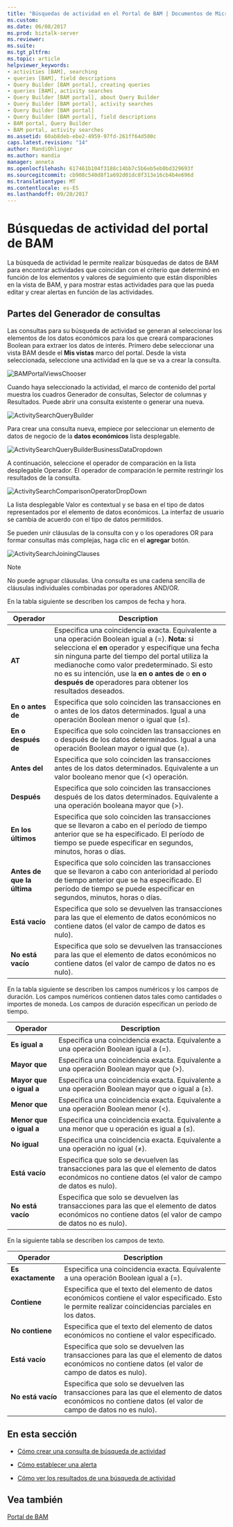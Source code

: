```yaml
---
title: "Búsquedas de actividad en el Portal de BAM | Documentos de Microsoft"
ms.custom: 
ms.date: 06/08/2017
ms.prod: biztalk-server
ms.reviewer: 
ms.suite: 
ms.tgt_pltfrm: 
ms.topic: article
helpviewer_keywords:
- activities [BAM], searching
- queries [BAM], field descriptions
- Query Builder [BAM portal], creating queries
- queries [BAM], activity searches
- Query Builder [BAM portal], about Query Builder
- Query Builder [BAM portal], activity searches
- Query Builder [BAM portal]
- Query Builder [BAM portal], field descriptions
- BAM portal, Query Builder
- BAM portal, activity searches
ms.assetid: 60ab8deb-ebe2-4959-97fd-261ff64d500c
caps.latest.revision: "14"
author: MandiOhlinger
ms.author: mandia
manager: anneta
ms.openlocfilehash: 617461b104f3188c14bb7c5b6eb5eb0bd329693f
ms.sourcegitcommit: cb908c540d8f1a692d01dc8f313e16cb4b4e696d
ms.translationtype: MT
ms.contentlocale: es-ES
ms.lasthandoff: 09/20/2017
---
```

# <a name="activity-searches-in-the-bam-portal"></a>Búsquedas de actividad del portal de BAM
La búsqueda de actividad le permite realizar búsquedas de datos de BAM para encontrar actividades que coincidan con el criterio que determinó en función de los elementos y valores de seguimiento que están disponibles en la vista de BAM, y para mostrar estas actividades para que las pueda editar y crear alertas en función de las actividades.  
  
## <a name="parts-of-the-query-builder"></a>Partes del Generador de consultas  
 Las consultas para su búsqueda de actividad se generan al seleccionar los elementos de los datos económicos para los que creará comparaciones Boolean para extraer los datos de interés. Primero debe seleccionar una vista BAM desde el **Mis vistas** marco del portal. Desde la vista seleccionada, seleccione una actividad en la que se va a crear la consulta.  
  
 ![](../core/media/bamportalviewschooser.gif "BAMPortalViewsChooser")  
  
 Cuando haya seleccionado la actividad, el marco de contenido del portal muestra los cuadros Generador de consultas, Selector de columnas y Resultados. Puede abrir una consulta existente o generar una nueva.  
  
 ![](../core/media/activitysearchquerybuilder.gif "ActivitySearchQueryBuilder")  
  
 Para crear una consulta nueva, empiece por seleccionar un elemento de datos de negocio de la **datos económicos** lista desplegable.  
  
 ![](../core/media/activitysearchquerybuilderbusinessdatadropdown.gif "ActivitySearchQueryBuilderBusinessDataDropdown")  
  
 A continuación, seleccione el operador de comparación en la lista desplegable Operador. El operador de comparación le permite restringir los resultados de la consulta.  
  
 ![](../core/media/activitysearchcomparisonoperatordropdown.gif "ActivitySearchComparisonOperatorDropDown")  
  
 La lista desplegable Valor es contextual y se basa en el tipo de datos representados por el elemento de datos económicos. La interfaz de usuario se cambia de acuerdo con el tipo de datos permitidos.  
  
 Se pueden unir cláusulas de la consulta con y o los operadores OR para formar consultas más complejas, haga clic en el **agregar** botón.  
  
 ![](../core/media/activitysearchjoiningclauses.gif "ActivitySearchJoiningClauses")  
  
> [!NOTE]
>  No puede agrupar cláusulas. Una consulta es una cadena sencilla de cláusulas individuales combinadas por operadores AND/OR.  
  
 En la tabla siguiente se describen los campos de fecha y hora.  
  
|Operador|Description|  
|--------------|-----------------|  
|**AT**|Especifica una coincidencia exacta. Equivalente a una operación Boolean igual a (=). **Nota:** si selecciona el **en** operador y especifique una fecha sin ninguna parte del tiempo del portal utiliza la medianoche como valor predeterminado. Si esto no es su intención, use la **en o antes de** o **en o después de** operadores para obtener los resultados deseados.|  
|**En o antes de**|Especifica que solo coinciden las transacciones en o antes de los datos determinados. Igual a una operación Boolean menor o igual que (≤).|  
|**En o después de**|Especifica que solo coinciden las transacciones en o después de los datos determinados. Igual a una operación Boolean mayor o igual que (≥).|  
|**Antes del**|Especifica que solo coinciden las transacciones antes de los datos determinados. Equivalente a un valor booleano menor que (\<) operación.|  
|**Después**|Especifica que solo coinciden las transacciones después de los datos determinados. Equivalente a una operación booleana mayor que (>).|  
|**En los últimos**|Especifica que solo coinciden las transacciones que se llevaron a cabo en el período de tiempo anterior que se ha especificado. El período de tiempo se puede especificar en segundos, minutos, horas o días.|  
|**Antes de que la última**|Especifica que solo coinciden las transacciones que se llevaron a cabo con anterioridad al período de tiempo anterior que se ha especificado. El período de tiempo se puede especificar en segundos, minutos, horas o días.|  
|**Está vacío**|Especifica que solo se devuelven las transacciones para las que el elemento de datos económicos no contiene datos (el valor de campo de datos es nulo).|  
|**No está vacío**|Especifica que solo se devuelven las transacciones para las que el elemento de datos económicos no contiene datos (el valor de campo de datos no es nulo).|  
  
 En la tabla siguiente se describen los campos numéricos y los campos de duración. Los campos numéricos contienen datos tales como cantidades o importes de moneda. Los campos de duración especifican un período de tiempo.  
  
|Operador|Description|  
|--------------|-----------------|  
|**Es igual a**|Especifica una coincidencia exacta. Equivalente a una operación Boolean igual a (=).|  
|**Mayor que**|Especifica una coincidencia exacta. Equivalente a una operación Boolean mayor que (>).|  
|**Mayor que o igual a**|Especifica una coincidencia exacta. Equivalente a una operación Boolean mayor que o igual a (≥).|  
|**Menor que**|Especifica una coincidencia exacta. Equivalente a una operación Boolean menor (<).|  
|**Menor que o igual a**|Especifica una coincidencia exacta. Equivalente a una menor que u operación es igual a (≤).|  
|**No igual**|Especifica una coincidencia exacta. Equivalente a una operación no igual (≠).|  
|**Está vacío**|Especifica que solo se devuelven las transacciones para las que el elemento de datos económicos no contiene datos (el valor de campo de datos es nulo).|  
|**No está vacío**|Especifica que solo se devuelven las transacciones para las que el elemento de datos económicos no contiene datos (el valor de campo de datos no es nulo).|  
  
 En la siguiente tabla se describen los campos de texto.  
  
|Operador|Description|  
|--------------|-----------------|  
|**Es exactamente**|Especifica una coincidencia exacta. Equivalente a una operación Boolean igual a (=).|  
|**Contiene**|Especifica que el texto del elemento de datos económicos contiene el valor especificado. Esto le permite realizar coincidencias parciales en los datos.|  
|**No contiene**|Especifica que el texto del elemento de datos económicos no contiene el valor especificado.|  
|**Está vacío**|Especifica que solo se devuelven las transacciones para las que el elemento de datos económicos no contiene datos (el valor de campo de datos es nulo).|  
|**No está vacío**|Especifica que solo se devuelven las transacciones para las que el elemento de datos económicos no contiene datos (el valor de campo de datos no es nulo).|  
  
## <a name="in-this-section"></a>En esta sección  
  
-   [Cómo crear una consulta de búsqueda de actividad](../core/how-to-create-a-query-in-activity-search.md)  
  
-   [Cómo establecer una alerta](../core/how-to-set-an-alert.md)  
  
-   [Cómo ver los resultados de una búsqueda de actividad](../core/how-to-view-the-results-of-an-activity-search.md)  
  
## <a name="see-also"></a>Vea también  
 [Portal de BAM](../core/bam-portal.md)